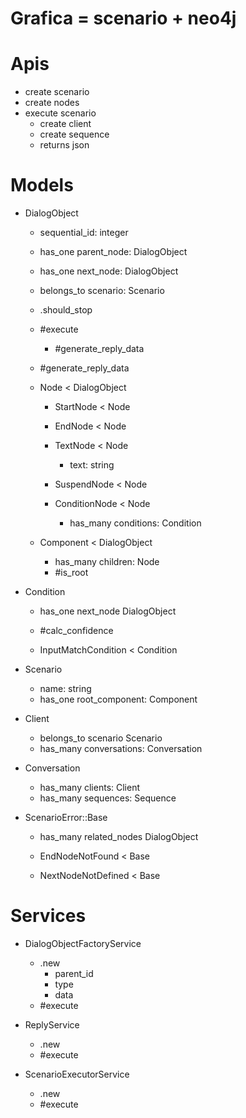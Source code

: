 # Grafica = scenario + neo4j

# Apis

- create scenario
- create nodes
- execute scenario
  - create client
  - create sequence
  - returns json

# Models

- DialogObject
  - sequential_id: integer
  - has_one parent_node: DialogObject
  - has_one next_node: DialogObject
  - belongs_to scenario: Scenario
  - .should_stop
  - #execute
    - #generate_reply_data
  - #generate_reply_data

  - Node < DialogObject

    - StartNode < Node

    - EndNode < Node

    - TextNode < Node
      - text: string

    - SuspendNode < Node

    - ConditionNode < Node
      - has_many conditions: Condition

  - Component < DialogObject
    - has_many children: Node
    - #is_root

- Condition
  - has_one next_node DialogObject
  - #calc_confidence

  - InputMatchCondition < Condition

- Scenario
  - name: string
  - has_one root_component: Component

- Client
  - belongs_to scenario Scenario
  - has_many conversations: Conversation

- Conversation
  - has_many clients: Client
  - has_many sequences: Sequence

- ScenarioError::Base
  - has_many related_nodes DialogObject

  - EndNodeNotFound < Base
  - NextNodeNotDefined < Base

# Services
- DialogObjectFactoryService
  - .new
    - parent_id
    - type
    - data
  - #execute

- ReplyService
  - .new
  - #execute

- ScenarioExecutorService
  - .new
  - #execute
